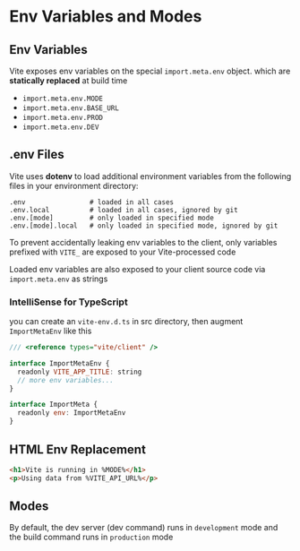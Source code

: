 # Env Variables and Modes

## Env Variables

Vite exposes env variables on the special `import.meta.env` object.
which are **statically replaced** at build time

- `import.meta.env.MODE`
- `import.meta.env.BASE_URL`
- `import.meta.env.PROD`
- `import.meta.env.DEV`

## .env Files

Vite uses **dotenv** to load additional environment variables from the following files in your environment directory:

```
.env                # loaded in all cases
.env.local          # loaded in all cases, ignored by git
.env.[mode]         # only loaded in specified mode
.env.[mode].local   # only loaded in specified mode, ignored by git
```

To prevent accidentally leaking env variables to the client, only variables prefixed with `VITE_` are exposed to your Vite-processed code

Loaded env variables are also exposed to your client source code via `import.meta.env` as strings

### IntelliSense for TypeScript

you can create an `vite-env.d.ts` in src directory, then augment `ImportMetaEnv` like this

```js
/// <reference types="vite/client" />

interface ImportMetaEnv {
  readonly VITE_APP_TITLE: string
  // more env variables...
}

interface ImportMeta {
  readonly env: ImportMetaEnv
}
```

## HTML Env Replacement

```html
<h1>Vite is running in %MODE%</h1>
<p>Using data from %VITE_API_URL%</p>
```

## Modes

By default, the dev server (dev command) runs in `development` mode and the build command runs in `production` mode
